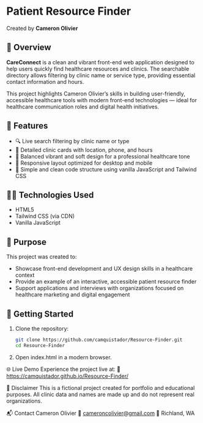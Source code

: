 # Patient Resource Finder

Created by **Cameron Olivier**  

## 📄 Overview

**CareConnect** is a clean and vibrant front-end web application designed to help users quickly find healthcare resources and clinics. The searchable directory allows filtering by clinic name or service type, providing essential contact information and hours.

This project highlights Cameron Olivier’s skills in building user-friendly, accessible healthcare tools with modern front-end technologies — ideal for healthcare communication roles and digital health initiatives.

## 🌟 Features

- 🔍 Live search filtering by clinic name or type
- 🏥 Detailed clinic cards with location, phone, and hours
- 🎨 Balanced vibrant and soft design for a professional healthcare tone
- 📱 Responsive layout optimized for desktop and mobile
- 🧩 Simple and clean code structure using vanilla JavaScript and Tailwind CSS

## 🧑‍💻 Technologies Used

- HTML5  
- Tailwind CSS (via CDN)  
- Vanilla JavaScript  

## 🎯 Purpose

This project was created to:

- Showcase front-end development and UX design skills in a healthcare context  
- Provide an example of an interactive, accessible patient resource finder  
- Support applications and interviews with organizations focused on healthcare marketing and digital engagement

## 🚀 Getting Started

1. Clone the repository:  
   ```bash
   git clone https://github.com/camquistador/Resource-Finder.git
   cd Resource-Finder

2. Open index.html in a modern browser.

🌐 Live Demo
Experience the project live at:
🔗 https://camquistador.github.io/Resource-Finder/

🛑 Disclaimer
This is a fictional project created for portfolio and educational purposes. All clinic data and names are made up and do not represent real organizations.

📬 Contact
Cameron Olivier
📧 cameroncolivier@gmail.com
📍 Richland, WA
